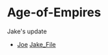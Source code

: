 # Age-of-Empires

Jake's update

- [Joe](JoeTravers.md)
  [Jake_File](https://github.com/EICPCohort5/Age-of-Empires/blob/main/jakefile.txt)
